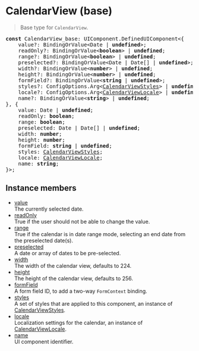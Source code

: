 # CalendarView (base)

> Base type for `CalendarView`.

<pre class="docgen_signature"><b>const</b> CalendarView_base: UIComponent.DefinedUIComponent&lt;{<br>    value?: BindingOrValue&lt;Date | <b>undefined</b>&gt;;<br>    readOnly?: BindingOrValue&lt;<b>boolean</b>&gt; | <b>undefined</b>;<br>    range?: BindingOrValue&lt;<b>boolean</b>&gt; | <b>undefined</b>;<br>    preselected?: BindingOrValue&lt;Date | Date[] | <b>undefined</b>&gt;;<br>    width?: BindingOrValue&lt;<b>number</b>&gt; | <b>undefined</b>;<br>    height?: BindingOrValue&lt;<b>number</b>&gt; | <b>undefined</b>;<br>    formField?: BindingOrValue&lt;<b>string</b> | <b>undefined</b>&gt;;<br>    styles?: ConfigOptions.Arg&lt;<a href="CalendarViewStyles.md">CalendarViewStyles</a>&gt; | <b>undefined</b>;<br>    locale?: ConfigOptions.Arg&lt;<a href="CalendarViewLocale.md">CalendarViewLocale</a>&gt; | <b>undefined</b>;<br>    name?: BindingOrValue&lt;<b>string</b>&gt; | <b>undefined</b>;<br>}, {<br>    value: Date | <b>undefined</b>;<br>    readOnly: <b>boolean</b>;<br>    range: <b>boolean</b>;<br>    preselected: Date | Date[] | <b>undefined</b>;<br>    width: <b>number</b>;<br>    height: <b>number</b>;<br>    formField: <b>string</b> | <b>undefined</b>;<br>    styles: <a href="CalendarViewStyles.md">CalendarViewStyles</a>;<br>    locale: <a href="CalendarViewLocale.md">CalendarViewLocale</a>;<br>    name: <b>string</b>;<br>}&gt;;</pre>

## Instance members

- [<!--{ref:property}-->value](CalendarView_base_value.md) \
    The currently selected date.
- [<!--{ref:property}-->readOnly](CalendarView_base_readOnly.md) \
    True if the user should not be able to change the value.
- [<!--{ref:property}-->range](CalendarView_base_range.md) \
    True if the calendar is in date range mode, selecting an end date from the preselected date(s).
- [<!--{ref:property}-->preselected](CalendarView_base_preselected.md) \
    A date or array of dates to be pre-selected.
- [<!--{ref:property}-->width](CalendarView_base_width.md) \
    The width of the calendar view, defaults to 224.
- [<!--{ref:property}-->height](CalendarView_base_height.md) \
    The height of the calendar view, defaults to 256.
- [<!--{ref:property}-->formField](CalendarView_base_formField.md) \
    A form field ID, to add a two-way `FormContext` binding.
- [<!--{ref:property}-->styles](CalendarView_base_styles.md) \
    A set of styles that are applied to this component, an instance of [CalendarViewStyles](CalendarViewStyles.md).
- [<!--{ref:property}-->locale](CalendarView_base_locale.md) \
    Localization settings for the calendar, an instance of [CalendarViewLocale](CalendarViewLocale.md).
- [<!--{ref:property}-->name](CalendarView_base_name.md) \
    UI component identifier.